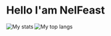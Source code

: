 # Hello I'am NelFeast

<img align="left" alt="My stats" widh="50%" src="https://github-readme-stats.vercel.app/api?username=nelfeast" />
<img align="left" alt="My top langs" widh="50%" src="https://github-readme-stats.vercel.app/api/top-langs/?username=anuraghazra&layout=compact" />
